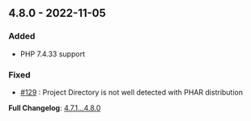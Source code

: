 
## 4.8.0 - 2022-11-05

### Added

- PHP 7.4.33 support

### Fixed

- [#129](https://github.com/llaville/php-compatinfo-db/issues/129) : Project Directory is not well detected with PHAR distribution

**Full Changelog**: [4.7.1...4.8.0](https://github.com/llaville/php-compatinfo-db/compare/4.7.1...4.8.0)
